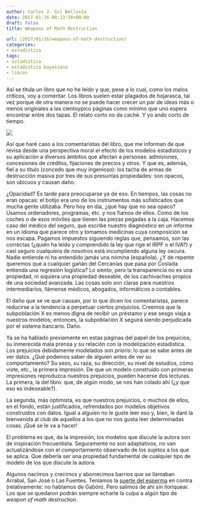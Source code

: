```yaml
---
author: Carlos J. Gil Bellosta
date: 2017-01-16 08:13:58+00:00
draft: false
title: Weapons of Math Destruction

url: /2017/01/16/weapons-of-math-destruction/
categories:
- estadística
tags:
- estadística
- estadística bayesiana
- libros
---
```


Así se titula un libro que no he leído y que, pese a lo cual, como los malos críticos, voy a comentar. Los libros suelen estar plagados de hojarasca, tal vez porque de otra manera no se puede hacer crecer un par de ideas más o menos originales a las cientoypico páginas como mínimo que uno espera encontrar entre dos tapas. El relato corto no da caché. Y yo ando corto de tiempo.

![](/wp-uploads/2017/01/weapons_math_destruction.jpg)


Así que haré caso a los comentaristas del libro, que me informan de que revisa desde una perspectiva moral el efecto de los modelos estadísticos y su aplicación a diversos ámbitos que afectan a personas: admisiones, concesiones de créditos, fijaciones de precios y otros. Y que es, además, fiel a su título (concedo que muy ingenioso): los tacha de armas de destrucción masiva por tres de sus presuntas propiedades: son opacos, son ubicuos y causan daño.

¿Opacidad? Es tarde para preocuparse ya de eso. En tiempos, las cosas no eran opacas: el botijo era uno de los instrumentos más sofisticados que mucha gente utilizaba. Pero hoy en día, ¿qué hay que no sea opaco? Usamos ordenadores, programas, etc. y nos fiamos de ellos. Como de los coches o de esos móviles que tienen las piezas pegadas a la caja. Hacemos caso del médico del seguro, que escribe nuestro diagnóstico en un informe en un idioma que parece otro y tomamos medicinas cuya composición se nos escapa. Pagamos impuestos siguiendo reglas que, pensamos, son las correctas (¿quién ha leído y comprendido la ley que rige el IRPF o el IVA?) y casi seguro cualquiera de nosotros está incumpliendo alguna ley oscura. Nadie entiende ni ha entendido jamás una nómina (española). ¿Y de repente queremos que a cualquier gañán del Cercanías que pasa por Coslada entienda una regresión logística? Lo siento, pero la transparencia no es una propiedad, ni siquiera una propiedad deseable, de los cachivaches propios de una sociedad avanzada. Las cosas solo son claras para nuestros intermediarios, llámense médicos, abogados, informáticos o contables.

El daño que se ve que causan, por lo que dicen los comentaristas, parece reducirse a la tendencia a perpetuar ciertos prejuicios. Creemos que la subpoblación X es menos digna de recibir un préstamo y ese sesgo viaja a nuestros modelos; entonces, la subpoblación X seguirá siendo perjudicada por el sistema bancario. Daño.

Ya se ha hablado previamente en estas páginas del papel de los prejuicios, su inmerecida mala prensa y su relación con la modelización estadística. Los prejuicios debidamente modelados son _prioris_: lo que se sabe antes de ver datos. ¿Qué podemos saber de alguien antes de ver su comportamiento? Su sexo, su raza, su dirección, su nivel de estudios, cómo viste, etc., la primera impresión. De que un modelo construido con primeras impresiones reproduzca nuestros prejuicios, pueden hacerse dos lecturas. La primera, la del libro: que, de algún modo, se nos han colado ahí (¿y que eso es indeseable?).

La segunda, más optimista, es que nuestros prejuicios, o muchos de ellos, en el fondo, están justificados, refrendados por modelos objetivos construidos con datos. Igual a alguien no le guste leer eso y, bien, le daré la bienvenida al club de aquellos a los que no nos gusta leer determinadas cosas. ¡Qué se le va a hacer!

El problema es que, da la impresión, los modelos que discute la autora son de inspiración frecuentista. Seguramente no son adaptativos, no van actualizándose con el comportamiento observado de los sujetos a los que se aplica. Que debería ser una propiedad fundamental de cualquier tipo de modelo de los que discute la autora.

Algunos nacimos y crecimos y aborrecimos barrios que se llamaban Arrabal, San José o Las Fuentes. Teníamos la [suerte del esperma](http://www.urbandictionary.com/define.php?term=sperm%20lottery) en contra (relativamente: no hablamos de Gabón). Pero salimos de ahí sin lloriquear. Los que se quedaron podrán siempre echarle la culpa a algún tipo de _weapon of math destruction_.
